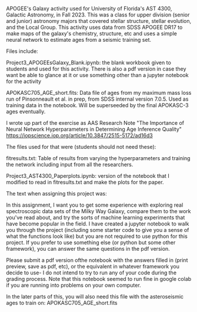 APOGEE's Galaxy activity used for University of Florida's AST 4300, Galactic Astronomy, in Fall 2023. 
This was a class for upper division (senior and junior) astronomy majors that covered stellar structure,
stellar evolution, and the Local Group. This activity uses data from SDSS APOGEE DR17 to make maps of 
the galaxy's chemistry, structure, etc and uses a simple neural network to estimate ages from a seismic
training set. 


Files include:

Project3_APOGEEsGalaxy_Blank.ipynb:  the blank workbook given to students and used for this activity. 
There is also a pdf version in case they want be able to glance at it or use something other than a jupyter notebook for the activity

APOKASC705_AGE_short.fits: Data file of ages from my maximum mass loss run of Pinsonneault et al. in prep, from SDSS internal version 7.0.5.
Used as training data in the notebook. Will be superseeded by the final APOKASC-3 ages eventually.

 I wrote up part of the exercise as AAS Research Note "The Importance of Neural Network Hyperparameters in Determining Age Inference Quality"
 https://iopscience.iop.org/article/10.3847/2515-5172/ad16d3 

The files used for that were (students should not need these):

fitresults.txt: Table of results from varying the hyperparameters and training the network including input from all the researchers.

Project3_AST4300_Paperplots.ipynb: version of the notebook that I modified to read in fitresults.txt and make the plots for the paper. 
 
The text when assigning this project was:

In this assignment, I want you to get some experience with exploring real spectroscopic data sets of the Milky Way Galaxy, 
compare them to the work you've read about, and try the sorts of machine learning experiments that have become popular 
in the field. I have created a jupyter notebook to walk you through the project (including some starter code to give 
you a sense of what the functions look like) but you are not required to use python for this project. If you prefer to
use something else (or python but some other framework), you can answer the same questions in the pdf version. 

Please submit a pdf version ofthe notebook with the answers filled in (print preview, save as pdf, etc), or the equivalent in
whatever framework you decide to use- I do not intend to try to run any of your code during the grading process. Note that this 
notebook seemed to run fine in google colab if you are running into problems on your own computer.

In the later parts of this, you will also need this file with the asteroseismic ages to train on: APOKASC705_AGE_short.fits

